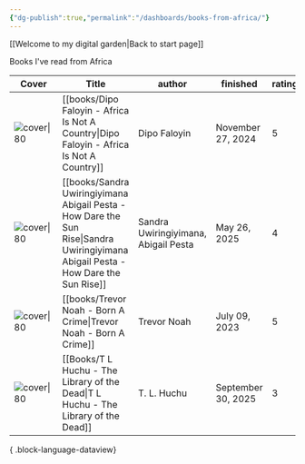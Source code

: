 ```yaml
---
{"dg-publish":true,"permalink":"/dashboards/books-from-africa/"}
---
```


[[Welcome to my digital garden\|Back to start page]]

Books I've read from Africa 

| Cover                                                                                                                         | Title                                                                                                                                 | author                               | finished           | rating |
| ----------------------------------------------------------------------------------------------------------------------------- | ------------------------------------------------------------------------------------------------------------------------------------- | ------------------------------------ | ------------------ | ------ |
| ![cover\|80](http://books.google.com/books/content?id=tiAxEAAAQBAJ&printsec=frontcover&img=1&zoom=1&edge=curl&source=gbs_api) | [[books/Dipo Faloyin - Africa Is Not A Country\|Dipo Faloyin - Africa Is Not A Country]]                                           | Dipo Faloyin                         | November 27, 2024  | 5      |
| ![cover\|80](http://books.google.com/books/content?id=TN7hDAAAQBAJ&printsec=frontcover&img=1&zoom=1&edge=curl&source=gbs_api) | [[books/Sandra Uwiringiyimana Abigail Pesta - How Dare the Sun Rise\|Sandra Uwiringiyimana Abigail Pesta - How Dare the Sun Rise]] | Sandra Uwiringiyimana, Abigail Pesta | May 26, 2025       | 4      |
| ![cover\|80](http://books.google.com/books/content?id=dAzJCwAAQBAJ&printsec=frontcover&img=1&zoom=1&edge=curl&source=gbs_api) | [[books/Trevor Noah - Born A Crime\|Trevor Noah - Born A Crime]]                                                                   | Trevor Noah                          | July 09, 2023      | 5      |
| ![cover\|80](http://books.google.com/books/content?id=AIb7DwAAQBAJ&printsec=frontcover&img=1&zoom=1&source=gbs_api)           | [[Books/T L Huchu - The Library of the Dead\|T L Huchu - The Library of the Dead]]                                                 | T. L. Huchu                          | September 30, 2025 | 3      |

{ .block-language-dataview}